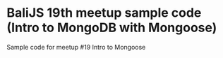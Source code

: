 # BaliJS 19th meetup sample code (Intro to MongoDB with Mongoose)
Sample code for meetup #19 Intro to Mongoose

